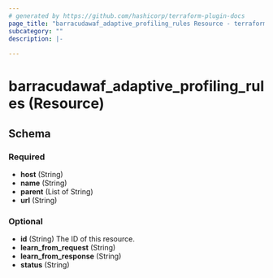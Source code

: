 ```yaml
---
# generated by https://github.com/hashicorp/terraform-plugin-docs
page_title: "barracudawaf_adaptive_profiling_rules Resource - terraform-provider-barracudawaf"
subcategory: ""
description: |-
  
---
```


# barracudawaf_adaptive_profiling_rules (Resource)





<!-- schema generated by tfplugindocs -->
## Schema

### Required

- **host** (String)
- **name** (String)
- **parent** (List of String)
- **url** (String)

### Optional

- **id** (String) The ID of this resource.
- **learn_from_request** (String)
- **learn_from_response** (String)
- **status** (String)


